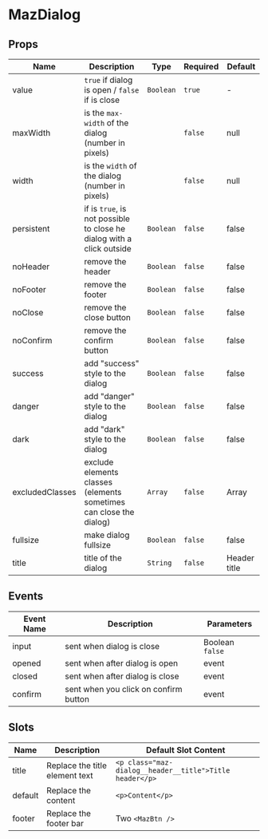 # MazDialog

## Props

<!-- @vuese:MazDialog:props:start -->
|Name|Description|Type|Required|Default|
|---|---|---|---|---|
|value|`true` if dialog is open / `false` if is close|`Boolean`|`true`|-|
|maxWidth|is the `max-width` of the dialog (number in pixels)||`false`|null|
|width|is the `width` of the dialog (number in pixels)||`false`|null|
|persistent|if is `true`, is not possible to close he dialog with a click outside|`Boolean`|`false`|false|
|noHeader|remove the header|`Boolean`|`false`|false|
|noFooter|remove the footer|`Boolean`|`false`|false|
|noClose|remove the close button|`Boolean`|`false`|false|
|noConfirm|remove the confirm button|`Boolean`|`false`|false|
|success|add "success" style to the dialog|`Boolean`|`false`|false|
|danger|add "danger" style to the dialog|`Boolean`|`false`|false|
|dark|add "dark" style to the dialog|`Boolean`|`false`|false|
|excludedClasses|exclude elements classes (elements sometimes can close the dialog)|`Array`|`false`|Array|
|fullsize|make dialog fullsize|`Boolean`|`false`|false|
|title|title of the dialog|`String`|`false`|Header title|

<!-- @vuese:MazDialog:props:end -->


## Events

<!-- @vuese:MazDialog:events:start -->
|Event Name|Description|Parameters|
|---|---|---|
|input|sent when dialog is close|Boolean `false`|
|opened|sent when after dialog is open|event|
|closed|sent when after dialog is close|event|
|confirm|sent when you click on confirm button|event|

<!-- @vuese:MazDialog:events:end -->


## Slots

<!-- @vuese:MazDialog:slots:start -->
|Name|Description|Default Slot Content|
|---|---|---|
|title|Replace the title element text|`<p class="maz-dialog__header__title">Title header</p>`|
|default|Replace the content|`<p>Content</p>`|
|footer|Replace the footer bar|Two `<MazBtn />`|

<!-- @vuese:MazDialog:slots:end -->


